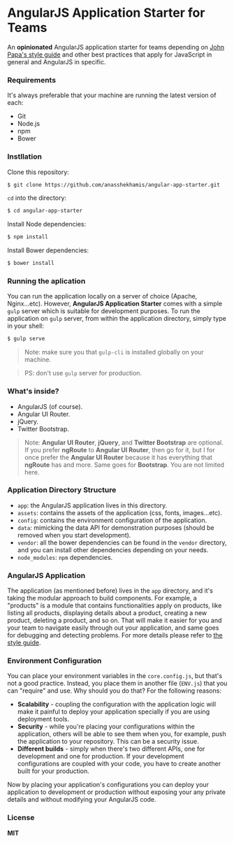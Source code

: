 # AngularJS Application Starter for Teams

An **opinionated** AngularJS application starter for teams depending on [John Papa's style guide] and other best practices that apply for JavaScript in general and AngularJS in specific.

### Requirements
It's always preferable that your machine are running the latest version of each:
  - Git
  - Node.js
  - npm
  - Bower

### Instllation
  Clone this repository:
  ```sh
  $ git clone https://github.com/anasshekhamis/angular-app-starter.git
  ```

  `cd` into the directory:
  ```sh
  $ cd angular-app-starter
  ```
  Install Node dependencies:
  ```sh
  $ npm install
  ```
  Install Bower dependencies:
  ```sh
  $ bower install
  ```

### Running the aplication
You can run the application locally on a server of choice (Apache, Nginx...etc). However, **AngularJS Application Starter** comes with a simple `gulp` server which is suitable for development purposes. To run the application on `gulp` server, from within the application directory, simply type in your shell:
```sh
$ gulp serve
```
> Note: make sure you that `gulp-cli` is installed globally on your machine.

> PS: don't use `gulp` server for production.

### What's inside?
  - AngularJS (of course).
  - Angular UI Router.
  - jQuery.
  - Twitter Bootstrap.

> Note: **Angular UI Router**, **jQuery**, and **Twitter Bootstrap** are optional. If you prefer **ngRoute** to **Angular UI Router**, then go for it, but I for once prefer the **Angular UI Router** because it has everything that **ngRoute** has and more. Same goes for **Bootstrap**. You are not limited here.

### Application Directory Structure
  - `app`: the AngularJS application lives in this directory.
  - `assets`: contains the assets of the application (css, fonts, images...etc).
  - `config`: contains the environment configuration of the application.
  - `data`: mimicking the data API for demonstration purposes (should be removed when you start development).
  - `vendor`: all the bower dependencies can be found in the `vendor` directory, and you can install other dependencies depending on your needs.
  - `node_modules`: `npm` dependencies.

### AngularJS Application
The application (as mentioned before) lives in the `app` directory, and it's taking the modular approach to build components. For example, a "products" is a module that contains functionalities apply on products, like listing all products, displaying details about a product, creating a new product, deleting a product, and so on. That will make it easier for you and your team to navigate easily through out your application, and same goes for debugging and detecting problems. For more details please refer to [the style guide].

### Environment Configuration
You can place your environment variables in the `core.config.js`, but that's not a good practice. Instead, you place them in another file (`ENV.js`) that you can "require" and use. Why should you do that? For the following reasons:

  - **Scalability** - coupling the configuration with the application logic will make it painful to deploy your application specially if you are using deployment tools.
  - **Security** - while you're placing your configurations within the application, others will be able to see them when you, for example, push the application to your repository. This can be a security issue.
  - **Different builds** - simply when there's two different APIs, one for development and one for production. If your development configurations are coupled with your code, you have to create another built for your production.

Now by placing your application's configurations you can deploy your application to development or production without exposing your any private details and without modifying your AngularJS code.

### License
**MIT**

[John Papa's style guide]: <https://github.com/johnpapa/angular-styleguide/tree/master/a1>
[the style guide]:<https://github.com/johnpapa/angular-styleguide/tree/master/a1#modularity>
